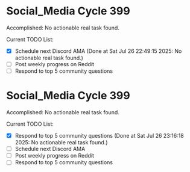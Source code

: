# Social_Media Cycle 399

Accomplished: No actionable real task found.

Current TODO List:

- [x] Schedule next Discord AMA  (Done at Sat Jul 26 22:49:15 2025: No actionable real task found.)
- [ ] Post weekly progress on Reddit
- [ ] Respond to top 5 community questions

# Social_Media Cycle 399

Accomplished: No actionable real task found.

Current TODO List:

- [x] Respond to top 5 community questions  (Done at Sat Jul 26 23:16:18 2025: No actionable real task found.)
- [ ] Schedule next Discord AMA
- [ ] Post weekly progress on Reddit
- [ ] Respond to top 5 community questions